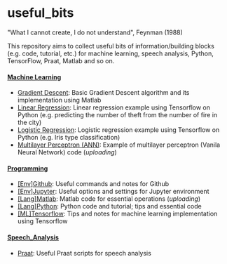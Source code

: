 # useful_bits


"What I cannot create, I do not understand", Feynman (1988) 

This repository aims to collect useful bits of information/building blocks (e.g. code, tutorial, etc.) for machine learning, speech analysis, Python, TensorFlow, Praat, Matlab and so on.


#### [Machine Learning](https://github.com/jaekookang/useful_bits/tree/master/Machine_Learning)  
* [Gradient Descent](https://github.com/jaekookang/useful_bits/tree/master/Machine_Learning/Gradient_Descent): Basic Gradient Descent algorithm and its implementation using Matlab  
* [Linear Regression](https://github.com/jaekookang/useful_bits/tree/master/Machine_Learning/Linear_Regression): Linear regression example using Tensorflow on Python (e.g. predicting the number of theft from the number of fire in the city)
* [Logistic Regression](https://github.com/jaekookang/useful_bits/tree/master/Machine_Learning/Logistic_Regression): Logistic regression example using Tensorflow on Python (e.g. Iris type classification)
* [Multilayer Perceptron (ANN)](https://github.com/jaekookang/useful_bits/tree/master/Machine_Learning/Multilayer_Perceptron): Example of multilayer perceptron (Vanila Neural Network) code (_uploading_)

#### [Programming](https://github.com/jaekookang/useful_bits/tree/master/Programming)
* [\[Env\]Github](https://github.com/jaekookang/useful_bits/tree/master/Programming/%5BEnv%5DGithub): Useful commands and notes for Github
* [\[Env\]Jupyter](https://github.com/jaekookang/useful_bits/tree/master/Programming/%5BEnv%5DJupyter): Useful options and settings for Jupyter environment
* [\[Lang\]Matlab](https://github.com/jaekookang/useful_bits/tree/master/Programming/%5BLang%5DMatlab): Matlab code for essential operations (_uploading_)
* [\[Lang\]Python](http://localhost:8888/tree/GoogleDrive/GitHub/useful_bits/Programming/%5BLang%5DPython): Python code and tutorial; tips and essential code
* [\[ML\]Tensorflow](http://localhost:8888/tree/GoogleDrive/GitHub/useful_bits/Programming/%5BML%5DTensorflow): Tips and notes for machine learning implementation using Tensorflow


#### [Speech_Analysis](https://github.com/jaekookang/useful_bits/tree/master/Speech_Analysis/Praat)
* [Praat](https://github.com/jaekookang/useful_bits/tree/master/Speech_Analysis): Useful Praat scripts for speech analysis
